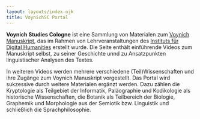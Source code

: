 ```yaml
---
layout: layouts/index.njk
title: VoynichSC Portal
---
```


**Voynich Studies Cologne** ist eine Sammlung von Materialen zum [Voynich Manuskript](https://de.wikipedia.org/wiki/Voynich-Manuskript), das im Rahmen von Lehrveranstaltungen des [Instituts für Digital Humanities](https://dh.phil-fak.uni-koeln.de/) erstellt wurde. Die Seite enthält einführende Videos zum Manuskript selbst, zu seiner Geschichte unnd zu Ansatzpunkten linguistischer Analysen des Textes. 

In weiteren Videos werden mehrere verschiedene (Teil)Wissenschaften und ihre Zugänge zum Voynich Manuskript vorgestellt. Das Portal wird sukzessive durch weitere Materialen ergänzt werden. Dazu zählen die Kryptologie als Teilgebiet der Informatik, Paläographie und Kodikologie als historische Wissenschaften, die Botanik als Teilbereich der Biologie, Graphemik und Morphologie aus der Semiotik bzw. Linguistik und schließlich die Sprachphilosophie.


